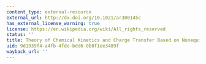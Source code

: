 ```yaml
---
content_type: external-resource
external_url: http://dx.doi.org/10.1021/ar300145c
has_external_license_warning: true
license: https://en.wikipedia.org/wiki/All_rights_reserved
status: ''
title: Theory of Chemical Kinetics and Charge Transfer Based on Nonequilibrium Thermodynamics
uid: 9d1939f4-a4fb-4fde-bdd6-0b0f1ee3489f
wayback_url: ''
---
```

